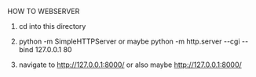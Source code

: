 HOW TO WEBSERVER

1. cd into this directory

2. python -m SimpleHTTPServer
or maybe
python -m http.server --cgi --bind 127.0.0.1 80

3. navigate to http://127.0.0.1:8000/
or also maybe
http://127.0.0.1:8000/
